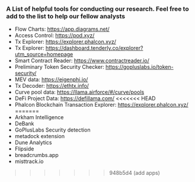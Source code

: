 ### A List of helpful tools for conducting our research. Feel free to add to the list to help our fellow analysts

* Flow Charts: https://app.diagrams.net/
* Access Control: https://pod.xyz/
* Tx Explorer: https://explorer.phalcon.xyz/
* Tx Explorer: https://dashboard.tenderly.co/explorer?utm_source=homepage
* Smart Contract Reader: https://www.contractreader.io/
* Preliminary Token Security Checker: https://gopluslabs.io/token-security/
* MEV data: https://eigenphi.io/
* Tx Decoder: https://ethtx.info/
* Curve pool data: https://llama.airforce/#/curve/pools
* DeFi Project Data: https://defillama.com/
<<<<<<< HEAD
* Phalcon Blockchain Transaction Explorer: https://explorer.phalcon.xyz/ 
=======
* Arkham Intelligence
* DeBank
* GoPlusLabs Security detection
* metadock extension
* Dune Analytics
* Flipside
* breadcrumbs.app
* misttrack.io

>>>>>>> 948b5d4 (add apps)
